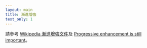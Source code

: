 ```yaml
---
layout: main
title: 漸進增強
text_only: 1
---
```


請參考 [Wikipedia 漸進增強文件](https://zh.wikipedia.org/wiki/漸進增強)及 [Progressive enhancement is still important](https://jakearchibald.com/2013/progressive-enhancement-still-important/)。
